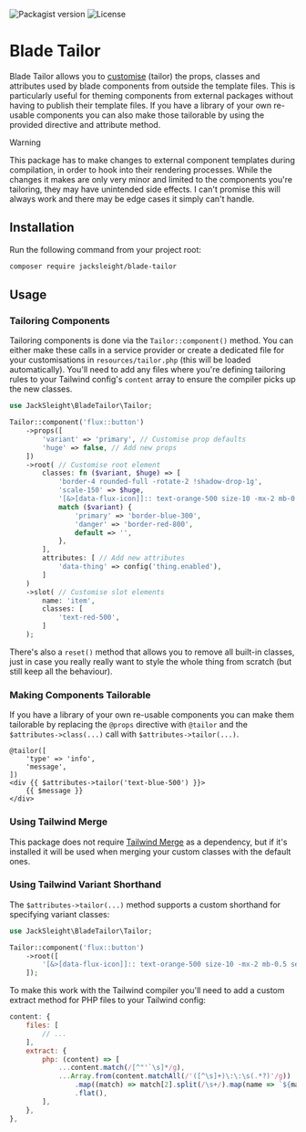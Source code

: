![Packagist version](https://flat.badgen.net/packagist/v/jacksleight/blade-tailor)
![License](https://flat.badgen.net/github/license/jacksleight/blade-tailor)

# Blade Tailor

Blade Tailor allows you to [customise](https://x.com/jacksleight/status/1839308170407325895) (tailor) the props, classes and attributes used by blade components from outside the template files. This is particularly useful for theming components from external packages without having to publish their template files. If you have a library of your own re-usable components you can also make those tailorable by using the provided directive and attribute method.

> [!WARNING] 
> This package has to make changes to external component templates during compilation, in order to hook into their rendering processes. While the changes it makes are only very minor and limited to the components you're tailoring, they may have unintended side effects. I can't promise this will always work and there may be edge cases it simply can't handle.

## Installation

Run the following command from your project root:

```bash
composer require jacksleight/blade-tailor
```

## Usage

### Tailoring Components

Tailoring components is done via the `Tailor::component()` method. You can either make these calls in a service provider or create a dedicated file for your customisations in `resources/tailor.php` (this will be loaded automatically). You'll need to add any files where you're defining tailoring rules to your Tailwind config's `content` array to ensure the compiler picks up the new classes.

```php
use JackSleight\BladeTailor\Tailor;

Tailor::component('flux::button')
    ->props([
        'variant' => 'primary', // Customise prop defaults
        'huge' => false, // Add new props
    ])
    ->root( // Customise root element
        classes: fn ($variant, $huge) => [
            'border-4 rounded-full -rotate-2 !shadow-drop-1g',
            'scale-150' => $huge,
            '[&>[data-flux-icon]]:: text-orange-500 size-10 -mx-2 mb-0.5 self-end',
            match ($variant) {
                'primary' => 'border-blue-300',
                'danger' => 'border-red-800',
                default => '',
            },
        ],
        attributes: [ // Add new attributes
            'data-thing' => config('thing.enabled'),
        ]
    )
    ->slot( // Customise slot elements
        name: 'item',
        classes: [
            'text-red-500',
        ]
    );
```

There's also a `reset()` method that allows you to remove all built-in classes, just in case you really really want to style the whole thing from scratch (but still keep all the behaviour).

### Making Components Tailorable

If you have a library of your own re-usable components you can make them tailorable by replacing the `@props` directive with `@tailor` and the `$attributes->class(...)` call with `$attributes->tailor(...)`.

```blade
@tailor([
    'type' => 'info',
    'message',
])
<div {{ $attributes->tailor('text-blue-500') }}>
    {{ $message }}
</div>
```

### Using Tailwind Merge

This package does not require [Tailwind Merge](https://github.com/gehrisandro/tailwind-merge-laravel) as a dependency, but if it's installed it will be used when merging your custom classes with the default ones.

### Using Tailwind Variant Shorthand

The `$attributes->tailor(...)` method supports a custom shorthand for specifying variant classes:

```php
use JackSleight\BladeTailor\Tailor;

Tailor::component('flux::button')
    ->root([
        '[&>[data-flux-icon]]:: text-orange-500 size-10 -mx-2 mb-0.5 self-end',
    ]);
```

To make this work with the Tailwind compiler you'll need to add a custom extract method for PHP files to your Tailwind config:

```js
content: {
    files: [
        // ...
    ],
    extract: {
        php: (content) => [
            ...content.match(/[^"'`\s]*/g),
            ...Array.from(content.matchAll(/'([^\s]+)\:\:\s(.*?)'/g))
                .map((match) => match[2].split(/\s+/).map(name => `${match[1]}:${name}`))
                .flat(),
        ],
    },
},
